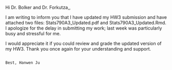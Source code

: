 Hi Dr. Bolker and Dr. Forkutza,,

I am writing to inform you that I have updated my HW3 submission and have attached two files: Stats790A3_Updated.pdf and Stats790A3_Updated.Rmd. 
I apologize for the delay in submitting my work; last week was particularly busy and stressful for me.

I would appreciate it if you could review and grade the updated version of my HW3. Thank you once again for your understanding and support.

                                                                                                              Best, Hanwen Ju
  
                            
